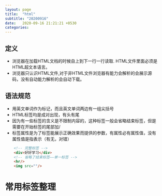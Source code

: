 ```yaml
---
layout: page
title:  "html"
subtitle: "20200916"
date:   2020-09-16 21:21:21 +0530
categories:
---
```


## 定义
- 浏览器在加载HTML文档的时候自上到下一行一行读取. HTML文件里面必须是HTML超文本语言。
- 浏览器只认识HTML文件,对于非HTML文件浏览器有能力会解析的会展示源码，没有自动能力解析的会自动下载。


## 语法规范
- 用英文单词作为标记，而且英文单词两边有一组尖括号
- HTML标签均是成对出现，有头有尾
- 因为有一些标签的含义是不限制内容的，这种标签一般会省略结束标签，但是需要在开始标签的尾部加/ 
- 标签属性是为了标签能展示正确效果而提供的参数，有属性必有属性值，没有属性值是指表示（有无，对错）

```HTML
    <!-- 完整标签 -->
    <div>好好学习</div>
    <!-- 省略了结束标签——单一标签 -->
    <hr/>
    <img src=""/>
```

# 常用标签整理
